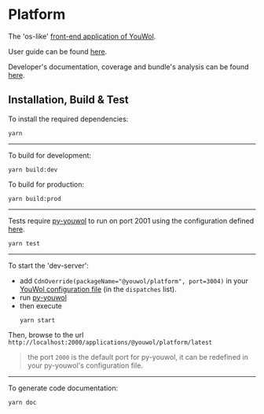 # Platform


The 'os-like' [front-end application of YouWol](https://platform.youwol.com/applications/@youwol/platform/latest).

User guide can be found [here](https://l.youwol.com/doc/@youwol/platform).

Developer's documentation, coverage and bundle's analysis can be found 
[here](https://platform.youwol.com/applications/@youwol/cdn-explorer/latest?package=@youwol/platform).

## Installation, Build & Test

To install the required dependencies:

```shell
yarn
```
---
To build for development:

```shell
yarn build:dev
```

To build for production:

```shell
yarn build:prod
```
---
Tests require [py-youwol](https://l.youwol.com/doc/py-youwol)
to run on port 2001 using the configuration defined [here](https://github.com/youwol/integration-tests-conf).

```shell
yarn test
```
---
To start the 'dev-server':
- add `CdnOverride(packageName="@youwol/platform", port=3004)` in your 
[YouWol configuration file](https://l.youwol.com/doc/py-youwol/configuration)
  (in the `dispatches` list).
- run [py-youwol](https://l.youwol.com/doc/py-youwol)
- then execute
  ```shell
  yarn start
  ```

Then, browse to the url `http://localhost:2000/applications/@youwol/platform/latest`
> the port `2000` is the default port for py-youwol, it can be redefined in your py-youwol's configuration file.
---

To generate code documentation:

```shell
yarn doc
```
